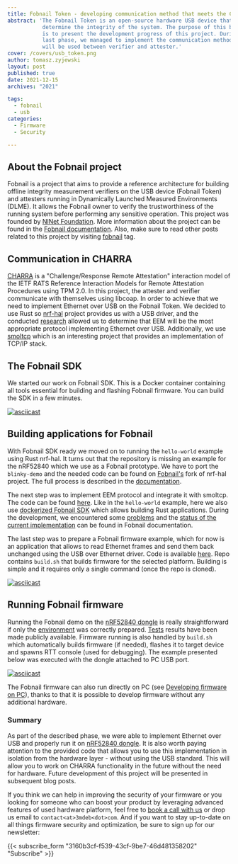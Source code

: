 ```yaml
---
title: Fobnail Token - developing communication method that meets the CHARRA requirements
abstract: 'The Fobnail Token is an open-source hardware USB device that helps to
           determine the integrity of the system. The purpose of this blog post
           is to present the development progress of this project. During the
           last phase, we managed to implement the communication method that
           will be used between verifier and attester.'
cover: /covers/usb_token.png
author: tomasz.zyjewski
layout: post
published: true
date: 2021-12-15
archives: "2021"

tags:
  - fobnail
  - usb
categories:
  - Firmware
  - Security

---
```


## About the Fobnail project

Fobnail is a project that aims to provide a reference architecture for building
offline integrity measurement verifiers on the USB device (Fobnail Token) and
attesters running in Dynamically Launched Measured Environments (DLME). It
allows the Fobnail owner to verify the trustworthiness of the running system
before performing any sensitive operation. This project was founded by
[NlNet Foundation](https://nlnet.nl/). More information about the project can be
found in the [Fobnail documentation](https://fobnail.3mdeb.com/). Also, make
sure to read other posts related to this project by visiting
[fobnail](https://blog.3mdeb.com/tags/fobnail/) tag.

## Communication in CHARRA

[CHARRA](https://github.com/Fraunhofer-SIT/charra) is a "Challenge/Response
Remote Attestation" interaction model of the IETF RATS Reference Interaction
Models for Remote Attestation Procedures using TPM 2.0. In this project, the
attester and verifier communicate with themselves using libcoap. In order to
achieve that we need to implement Ethernet over USB on the Fobnail Token. We
decided to use Rust so [nrf-hal](https://github.com/nrf-rs/nrf-hal) project
provides us with a USB driver, and the conducted
[research](https://fobnail.3mdeb.com/eth-over-usb-research/) allowed us to
determine that EEM will be the most appropriate protocol implementing Ethernet
over USB. Additionally, we use [smoltcp](https://github.com/smoltcp-rs/smoltcp)
which is an interesting project that provides an implementation of TCP/IP stack.

## The Fobnail SDK

We started our work on Fobnail SDK. This is a Docker container containing all
tools essential for building and flashing Fobnail firmware. You can build the
SDK in a few minutes.

[![asciicast](https://asciinema.org/a/MeSZmWaIPXsfpV3hR5cvS9RaG.svg)](https://asciinema.org/a/MeSZmWaIPXsfpV3hR5cvS9RaG?speed=1.5)

## Building applications for Fobnail

With Fobnail SDK ready we moved on to running the `hello-world` example using
Rust nrf-hal. It turns out that the repository is missing an example for the
nRF52840 which we use as a Fobnail prototype. We have to port the `blinky-demo`
and the needed code can be found on
[Fobnail's](https://github.com/fobnail/nrf-hal/tree/blinky-demo-nrf52840/examples/blinky-demo-nrf52840)
fork of nrf-hal project. The full process is described in the
[documentation](https://fobnail.3mdeb.com/flashing_preparation/).

The next step was to implement EEM protocol and integrate it with smoltcp. The
code can be found
[here](https://github.com/fobnail/usbd-ethernet/tree/main/src). Like in the
`hello-world` example, here we also use
[dockerized Fobnail SDK](https://github.com/fobnail/fobnail-sdk) which allows
building Rust applications. During the development, we encountered some
[problems](https://fobnail.3mdeb.com/implementing-eth-over-usb/#encountered-problems)
and the
[status of the current implementation](https://fobnail.3mdeb.com/implementing-eth-over-usb/#status-of-current-implementation)
can be found in Fobnail documentation.

The last step was to prepare a Fobnail firmware example, which for now is an
application that allows to read Ethernet frames and send them back unchanged
using the USB over Ethernet driver. Code is available
[here](https://github.com/fobnail/fobnail/blob/main/src/main.rs). Repo contains
`build.sh` that builds firmware for the selected platform. Building is simple
and it requires only a single command (once the repo is cloned).

[![asciicast](https://asciinema.org/a/iCNHrba1D3N5a2LNbhltDunF3.svg)](https://asciinema.org/a/iCNHrba1D3N5a2LNbhltDunF3?speed=1.25)

## Running Fobnail firmware

Running the Fobnail demo on the
[nRF52840 dongle](https://www.nordicsemi.com/Products/Development-hardware/nrf52840-dongle)
is really straightforward if only the
[environment](https://fobnail.3mdeb.com/archive/environment/) was correctly
prepared. [Tests](https://fobnail.3mdeb.com/implementing-eth-over-usb/#testing)
results have been made publicly available. Firmware running is also handled by
`build.sh` which automatically builds firmware (if needed), flashes it to target
device and spawns RTT console (used for debugging). The example presented below
was executed with the dongle attached to PC USB port.

[![asciicast](https://asciinema.org/a/JTVLHLSGazKQgGzcpTolXBOOy.svg)](https://asciinema.org/a/JTVLHLSGazKQgGzcpTolXBOOy?speed=1.25)

The Fobnail firmware can also run directly on PC (see [Developing firmware on
PC](https://fobnail.3mdeb.com/archive/local_development/)), thanks to that it is
possible to develop firmware without any additional hardware.

### Summary

As part of the described phase, we were able to implement Ethernet over USB and
properly run it on [nRF52840
dongle](https://www.nordicsemi.com/Products/Development-hardware/nrf52840-dongle).
It is also worth paying attention to the provided code that allows you to use
this implementation in isolation from the hardware layer - without using the USB
standard. This will allow you to work on CHARRA functionality in the future
without the need for hardware. Future development of this project will be
presented in subsequent blog posts.

If you think we can help in improving the security of your firmware or you
looking for someone who can boost your product by leveraging advanced features
of used hardware platform, feel free to [book a call with
us](https://cloud.3mdeb.com/index.php/apps/calendar/appointment/n7T65toSaD9t) or
drop us email to `contact<at>3mdeb<dot>com`. And if you want to stay up-to-date
on all things firmware security and optimization, be sure to sign up for our
newsletter:

{{< subscribe_form "3160b3cf-f539-43cf-9be7-46d481358202" "Subscribe" >}}
